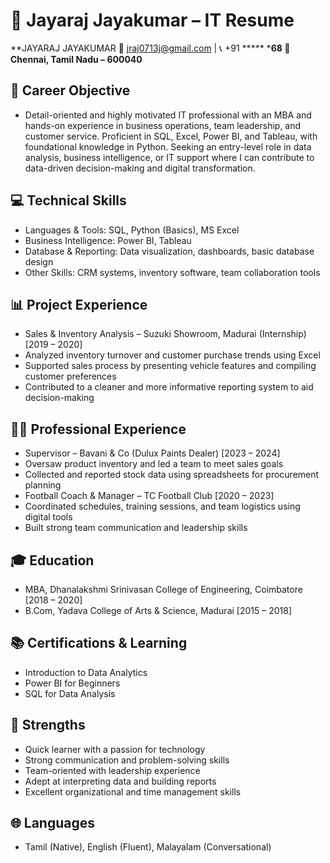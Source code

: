 # 📄 Jayaraj Jayakumar – IT Resume

**JAYARAJ JAYAKUMAR
📧 jraj0713j@gmail.com | 📞 +91 ***** ***68
📍 Chennai, Tamil Nadu – 600040**


## 🎯 Career Objective
- Detail-oriented and highly motivated IT professional with an MBA and hands-on experience in business operations, team leadership, and customer service. Proficient in SQL, Excel, Power BI, and Tableau, with foundational knowledge in Python. Seeking an entry-level role in data analysis, business intelligence, or IT support where I can contribute to data-driven decision-making and digital transformation.

## 💻 Technical Skills
- Languages & Tools: SQL, Python (Basics), MS Excel
- Business Intelligence: Power BI, Tableau
- Database & Reporting: Data visualization, dashboards, basic database design
- Other Skills: CRM systems, inventory software, team collaboration tools

## 📊 Project Experience
- Sales & Inventory Analysis – Suzuki Showroom, Madurai (Internship) [2019 – 2020]
- Analyzed inventory turnover and customer purchase trends using Excel
- Supported sales process by presenting vehicle features and compiling customer preferences
- Contributed to a cleaner and more informative reporting system to aid decision-making

## 🧑‍💼 Professional Experience
- Supervisor – Bavani & Co (Dulux Paints Dealer) [2023 – 2024]
- Oversaw product inventory and led a team to meet sales goals
- Collected and reported stock data using spreadsheets for procurement planning
- Football Coach & Manager – TC Football Club [2020 – 2023]
- Coordinated schedules, training sessions, and team logistics using digital tools
- Built strong team communication and leadership skills

## 🎓 Education
- MBA, Dhanalakshmi Srinivasan College of Engineering, Coimbatore [2018 – 2020]
- B.Com, Yadava College of Arts & Science, Madurai [2015 – 2018]

## 📚 Certifications & Learning
- Introduction to Data Analytics
- Power BI for Beginners
- SQL for Data Analysis

## 💪 Strengths
- Quick learner with a passion for technology
- Strong communication and problem-solving skills
- Team-oriented with leadership experience
- Adept at interpreting data and building reports
- Excellent organizational and time management skills

## 🌐 Languages
- Tamil (Native), English (Fluent), Malayalam (Conversational)

